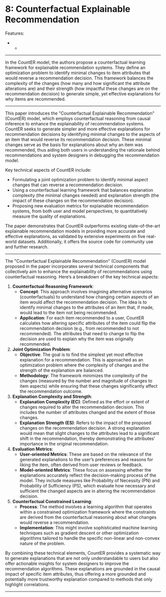 # 8: Counterfactual Explainable Recommendation

Features:

- -

---

In the CountER model, the authors propose a counterfactual learning framework for explainable recommendation systems. They define an optimization problem to identify minimal changes to item attributes that would reverse a recommendation decision. This framework balances the complexity of the changes (how many and how significant the attribute alterations are) and their strength (how impactful these changes are on the recommendation decision) to generate simple, yet effective explanations for why items are recommended.

---

This paper introduces the "Counterfactual Explainable Recommendation" (CountER) model, which employs counterfactual reasoning from causal inference to enhance the explainability of recommendation systems. CountER seeks to generate simpler and more effective explanations for recommendation decisions by identifying minimal changes to the aspects of an item that would reverse its recommendation decision. These minimal changes serve as the basis for explanations about why an item was recommended, thus aiding both users in understanding the rationale behind recommendations and system designers in debugging the recommendation model.

Key technical aspects of CountER include:

- Formulating a joint optimization problem to identify minimal aspect changes that can reverse a recommendation decision.
- Using a counterfactual learning framework that balances explanation complexity (the minimal changes needed) and explanation strength (the impact of these changes on the recommendation decision).
- Proposing new evaluation metrics for explainable recommendation systems, from both user and model perspectives, to quantitatively measure the quality of explanations.

The paper demonstrates that CountER outperforms existing state-of-the-art explainable recommendation models in providing more accurate and effective explanations, as validated by extensive experiments on five real-world datasets. Additionally, it offers the source code for community use and further research.

---

The "Counterfactual Explainable Recommendation" (CountER) model proposed in the paper incorporates several technical components that collectively aim to enhance the explainability of recommendations using counterfactual reasoning. Here’s a breakdown of the key technical aspects:

1. **Counterfactual Reasoning Framework**:
    - **Concept**: This approach involves imagining alternative scenarios (counterfactuals) to understand how changing certain aspects of an item would affect the recommendation decision. The idea is to identify minimal changes to the attributes of an item that, if made, would lead to the item not being recommended.
    - **Application**: For each item recommended to a user, CountER calculates how altering specific attributes of the item could flip the recommendation decision (e.g., from recommended to not recommended). The attributes that need to change to flip the decision are used to explain why the item was originally recommended.
2. **Joint Optimization Problem**:
    - **Objective**: The goal is to find the simplest yet most effective explanation for a recommendation. This is approached as an optimization problem where the complexity of changes and the strength of the explanation are balanced.
    - **Methodology**: The framework minimizes the complexity of the changes (measured by the number and magnitude of changes to item aspects) while ensuring that these changes significantly affect the recommendation outcome.
3. **Explanation Complexity and Strength**:
    - **Explanation Complexity (EC)**: Defined as the effort or extent of changes required to alter the recommendation decision. This includes the number of attributes changed and the extent of those changes.
    - **Explanation Strength (ES)**: Refers to the impact of the proposed changes on the recommendation decision. A strong explanation would mean that slight changes to the attributes lead to a significant shift in the recommendation, thereby demonstrating the attributes’ importance in the original recommendation.
4. **Evaluation Metrics**:
    - **User-oriented Metrics**: These are based on the relevance of the generated explanations to the user’s preferences and reasons for liking the item, often derived from user reviews or feedback.
    - **Model-oriented Metrics**: These focus on assessing whether the explanations accurately reflect the decision-making process of the model. They include measures like Probability of Necessity (PN) and Probability of Sufficiency (PS), which evaluate how necessary and sufficient the changed aspects are in altering the recommendation decision.
5. **Counterfactual Constrained Learning**:
    - **Process**: The method involves a learning algorithm that operates within a constrained optimization framework where the constraints are derived from the counterfactual reasoning about what changes would reverse a recommendation.
    - **Implementation**: This might involve sophisticated machine learning techniques such as gradient descent or other optimization algorithms tailored to handle the specific non-linear and non-convex nature of the problem.

By combining these technical elements, CountER provides a systematic way to generate explanations that are not only understandable to users but also offer actionable insights for system designers to improve the recommendation algorithms. These explanations are grounded in the causal impact of specific item attributes, thus offering a more grounded and potentially more trustworthy explanation compared to methods that only highlight correlations.

---